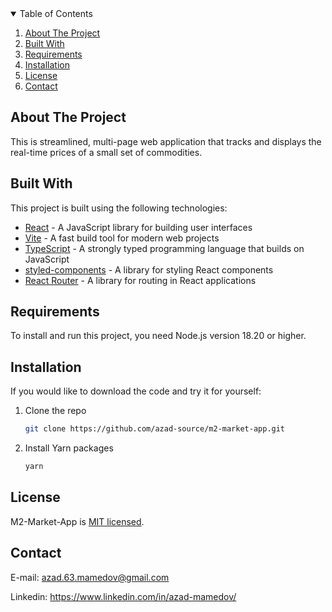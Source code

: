 <details open>
  <summary>Table of Contents</summary>
  <ol>
    <li>
      <a href="#about-the-project">About The Project</a>
    </li>
    <li><a href="#built-with">Built With</a></li>
    <li><a href="#requirements">Requirements</a></li>
    <li><a href="#installation">Installation</a></li>
    <li><a href="#license">License</a></li>
    <li><a href="#contact">Contact</a></li>
  </ol>
</details>

<!-- ABOUT THE PROJECT -->

## About The Project

This is streamlined, multi-page web application that tracks and displays the real-time prices of a small set of commodities.

## Built With

This project is built using the following technologies:

- [React](https://reactjs.org/) - A JavaScript library for building user interfaces
- [Vite](https://vitejs.dev/) - A fast build tool for modern web projects
- [TypeScript](https://www.typescriptlang.org/) - A strongly typed programming language that builds on JavaScript
- [styled-components](https://styled-components.com/) - A library for styling React components
- [React Router](https://reactrouter.com/) - A library for routing in React applications

## Requirements

To install and run this project, you need Node.js version 18.20 or higher.

## Installation

If you would like to download the code and try it for yourself:

1. Clone the repo
   ```sh
   git clone https://github.com/azad-source/m2-market-app.git
   ```
2. Install Yarn packages
   ```sh
   yarn
   ```

## License

M2-Market-App is [MIT licensed](License.txt).

## Contact

E-mail: azad.63.mamedov@gmail.com

Linkedin: https://www.linkedin.com/in/azad-mamedov/
